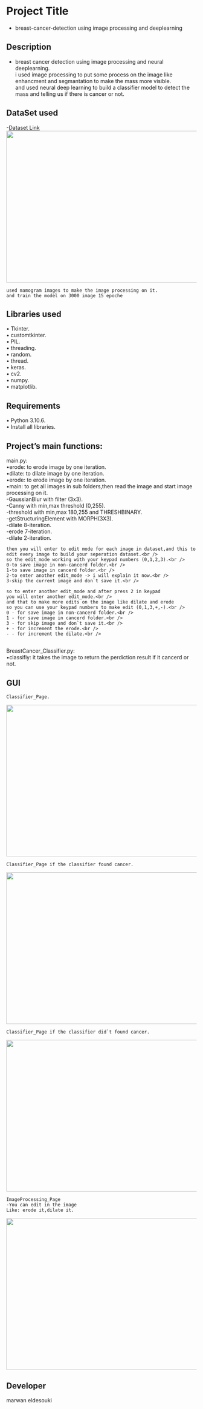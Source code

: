 # Project Title
- breast-cancer-detection using image processing and deeplearning 

## Description
- breast cancer detection using image processing and neural deeplearning.<br />
i used image processing to put some process on the image like enhancment and segmantation to make the mass more visible.<br />
and used neural deep learning to build a classifier model to detect the mass and telling us if there is cancer or not.<br />


## DataSet used
-[Dataset Link](https://www.kaggle.com/datasets/awsaf49/cbis-ddsm-breast-cancer-image-dataset)<br />
<img src="https://user-images.githubusercontent.com/37198610/209976708-884255cb-5a48-4f90-8918-d4359cab9c7c.png" data-canonical-src="https://user-images.githubusercontent.com/37198610/209976708-884255cb-5a48-4f90-8918-d4359cab9c7c.png" width="720" height="400" />

    used mamogram images to make the image processing on it.
    and train the model on 3000 image 15 epoche


## Libraries used
•	Tkinter.<br />
• customtkinter.<br />
• PIL.<br />
• threading.<br />
• random.<br />
• thread.<br />
• keras.<br />
• cv2.<br />
• numpy.<br />
• matplotlib.<br />

## Requirements
  •	Python 3.10.6.<br />
• Install all libraries.<br />


## Project’s main functions:
 main.py:<br />
    •erode: to erode image by one iteration.<br />
    •dilate: to dilate image by one iteration.<br />
    •erode: to erode image by one iteration.<br />
    •main: to get all images in sub folders,then read the image and start image processing on it.<br />
    -GaussianBlur with filter (3x3).<br />
    -Canny with min,max threshold (0,255).<br />
    -threshold with min,max 180,255 and THRESHBINARY.<br />
    -getStructuringElement with MORPH(3X3).<br />
    -dilate 8-iteration.<br />
    -erode 7-iteration.<br />
    -dilate 2-iteration.<br />
    
    then you will enter to edit mode for each image in dataset,and this to edit every image to build your seperation dataset.<br />
    so the edit_mode working with your keypad numbers (0,1,2,3).<br />
    0-to save image in non-cancerd folder.<br />
    1-to save image in cancerd folder.<br />
    2-to enter another edit_mode -> i will explain it now.<br />
    3-skip the current image and don`t save it.<br />
  
    so to enter another edit_mode and after press 2 in keypad
    you will enter another edit_mode.<br />
    and that to make more edits on the image like dilate and erode
    so you can use your keypad numbers to make edit (0,1,3,+,-).<br />
    0 - for save image in non-cancerd folder.<br />
    1 - for save image in cancerd folder.<br />
    3 - for skip image and don`t save it.<br />
    + - for increment the erode.<br />
    - - for increment the dilate.<br />
  
  ##
 BreastCancer_Classifier.py:<br />
    •classifiy: it takes the image to return the perdiction result if it cancerd or not.
    
  
## GUI
    
    Classifier_Page.
   <img src="https://user-images.githubusercontent.com/37198610/209975749-424d9794-21a6-4a73-b34e-1317eeb19ea8.PNG" data-canonical-src="https://user-images.githubusercontent.com/37198610/209975749-424d9794-21a6-4a73-b34e-1317eeb19ea8.PNG" width="720" height="400" />
    
    Classifier_Page if the classifier found cancer.
   <img src="https://user-images.githubusercontent.com/37198610/209975759-4d260691-e453-4443-8278-ed0e3bdcdca1.PNG" data-canonical-src="https://user-images.githubusercontent.com/37198610/209975759-4d260691-e453-4443-8278-ed0e3bdcdca1.PNG" width="720" height="400" />

    Classifier_Page if the classifier did`t found cancer.
   <img src="https://user-images.githubusercontent.com/37198610/209975761-66e7518b-1373-4e74-9c8d-b321013794ff.PNG" data-canonical-src="https://user-images.githubusercontent.com/37198610/209975761-66e7518b-1373-4e74-9c8d-b321013794ff.PNG" width="720" height="400" />

    ImageProcessing_Page
    -You can edit in the image
    Like: erode it,dilate it.
   <img src="https://user-images.githubusercontent.com/37198610/209975762-28ee0a01-350c-4a84-87c7-014441352a56.PNG" data-canonical-src="https://user-images.githubusercontent.com/37198610/209975762-28ee0a01-350c-4a84-87c7-014441352a56.PNG" width="720" height="400" />
   


## Developer
marwan eldesouki
